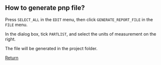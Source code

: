 ## How to generate pnp file?

Press `SELECT_ALL` in the `EDIT` menu, then click `GENERATE_REPORT_FILE` in the `FILE` menu.

In the dialog box, tick `PARTLIST`, and select the units of measurement on the right.

The file will be generated in the project folder.

[Return](How_to.md)
